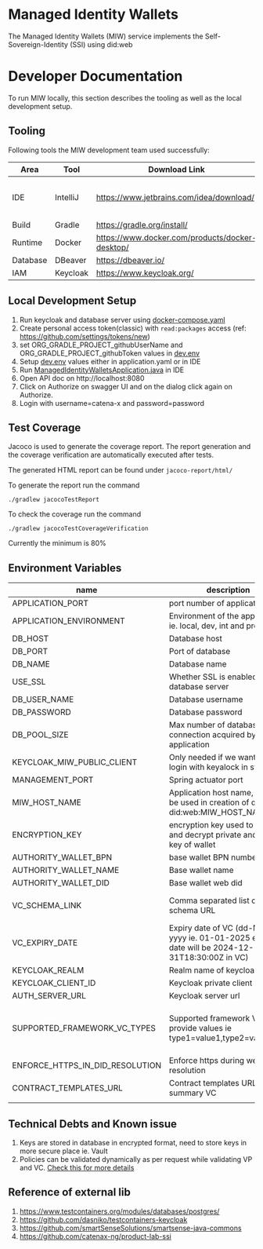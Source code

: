 # Managed Identity Wallets <a id="introduction"></a>

The Managed Identity Wallets (MIW) service implements the Self-Sovereign-Identity (SSI) using did:web

# Developer Documentation

To run MIW locally, this section describes the tooling as well as
the local development setup.

## Tooling

Following tools the MIW development team used successfully:

| Area     | Tool     | Download Link                                   | Comment                                                                                           |
|----------|----------|-------------------------------------------------|---------------------------------------------------------------------------------------------------|
| IDE      | IntelliJ | https://www.jetbrains.com/idea/download/        | Additionally the [envfile plugin](https://plugins.jetbrains.com/plugin/7861-envfile) is suggested |
| Build    | Gradle   | https://gradle.org/install/                     |
| Runtime  | Docker   | https://www.docker.com/products/docker-desktop/ |                                                                                                   |
| Database | DBeaver  | https://dbeaver.io/                             |
| IAM      | Keycloak | https://www.keycloak.org/                       |                                                                                                   |

## Local Development Setup

1. Run keycloak and database server using [docker-compose.yaml](dev-assets%2Fdid-web%2Fdocker-compose.yaml)
2. Create personal access token(classic) with `read:packages` access (ref: https://github.com/settings/tokens/new)
3. set ORG_GRADLE_PROJECT_githubUserName and ORG_GRADLE_PROJECT_githubToken values in [dev.env](dev-assets%2Fdid-web%2Fdev.env)
4. Setup [dev.env](dev-assets%2Fdid-web%2Fdev.env) values either in application.yaml or in IDE
5. Run [ManagedIdentityWalletsApplication.java](src%2Fmain%2Fjava%2Forg%2Feclipse%2Ftractusx%2Fmanagedidentitywallets%2FManagedIdentityWalletsApplication.java) in IDE
6. Open API doc on http://localhost:8080
7. Click on Authorize on swagger UI and on the dialog click again on Authorize.
8. Login with username=catena-x and password=password

## Test Coverage

Jacoco is used to generate the coverage report. The report generation
and the coverage verification are automatically executed after tests.

The generated HTML report can be found under `jacoco-report/html/`

To generate the report run the command

```
./gradlew jacocoTestReport
```

To check the coverage run the command

```
./gradlew jacocoTestCoverageVerification
```

Currently the minimum is 80%

## Environment Variables <a id= "environmentVariables"></a>

| name                            | description                                                                                   | default value                                                                                                                                       |
|---------------------------------|-----------------------------------------------------------------------------------------------|-----------------------------------------------------------------------------------------------------------------------------------------------------|
| APPLICATION_PORT                | port number of application                                                                    | 8080                                                                                                                                                | 
| APPLICATION_ENVIRONMENT         | Environment of the application ie. local, dev, int and prod                                   | local                                                                                                                                               |
| DB_HOST                         | Database host                                                                                 | localhost                                                                                                                                           |
| DB_PORT                         | Port of database                                                                              | 5432                                                                                                                                                |
| DB_NAME                         | Database name                                                                                 | miw                                                                                                                                                 |
| USE_SSL                         | Whether SSL is enabled in database server                                                     | false                                                                                                                                               |
| DB_USER_NAME                    | Database username                                                                             |                                                                                                                                                     |
| DB_PASSWORD                     | Database password                                                                             |                                                                                                                                                     |
| DB_POOL_SIZE                    | Max number of database connection acquired by application                                     | 10                                                                                                                                                  |
| KEYCLOAK_MIW_PUBLIC_CLIENT      | Only needed if we want enable login with keyalock in swagger                                  | miw_public                                                                                                                                          |
| MANAGEMENT_PORT                 | Spring actuator port                                                                          | 8090                                                                                                                                                |
| MIW_HOST_NAME                   | Application host name, this will be used in creation of did ie. did:web:MIW_HOST_NAME:BPN     | localhost                                                                                                                                           |
| ENCRYPTION_KEY                  | encryption key used to encrypt and decrypt private and public key of wallet                   |                                                                                                                                                     |
| AUTHORITY_WALLET_BPN            | base wallet BPN number                                                                        | BPNL000000000000                                                                                                                                    |
| AUTHORITY_WALLET_NAME           | Base wallet name                                                                              | Catena-X                                                                                                                                            |
| AUTHORITY_WALLET_DID            | Base wallet web did                                                                           | web:did:host:BPNL000000000000                                                                                                                       |
| VC_SCHEMA_LINK                  | Comma separated list of VC schema URL                                                         | https://www.w3.org/2018/credentials/v1, https://catenax-ng.github.io/product-core-schemas/businessPartnerData.json                  |
| VC_EXPIRY_DATE                  | Expiry date of VC (dd-MM-yyyy ie. 01-01-2025 expiry date will be 2024-12-31T18:30:00Z in VC) | 01-01-2025                                                                                                                                          |
| KEYCLOAK_REALM                  | Realm name of keycloak                                                                        | miw_test                                                                                                                                            |
| KEYCLOAK_CLIENT_ID              | Keycloak private client id                                                                    |                                                                                                                                                     |
| AUTH_SERVER_URL                 | Keycloak server url                                                                           |                                                                                                                                                     |
| SUPPORTED_FRAMEWORK_VC_TYPES    | Supported framework VC, provide values ie type1=value1,type2=value2                           | cx-behavior-twin=Behavior Twin,cx-pcf=PCF,cx-quality=Quality,cx-resiliency=Resiliency,cx-sustainability=Sustainability,cx-traceability=ID_3.0_Trace |
| ENFORCE_HTTPS_IN_DID_RESOLUTION | Enforce https during web did resolution                                                       | true                                                                                                                                                |
| CONTRACT_TEMPLATES_URL          | Contract templates URL used in summary VC                                                     | https://public.catena-x.org/contracts/                                                                                                              |
|                                 |                                                                                               |                                                                                                                                                     |

## Technical Debts and Known issue

1. Keys are stored in database in encrypted format, need to store keys in more secure place ie. Vault
2. Policies can be validated dynamically as per
   request while validating VP and
   VC. [Check this for more details](https://docs.walt.id/v/ssikit/concepts/verification-policies)

## Reference of external lib

1. https://www.testcontainers.org/modules/databases/postgres/
2. https://github.com/dasniko/testcontainers-keycloak
3. https://github.com/smartSenseSolutions/smartsense-java-commons
4. https://github.com/catenax-ng/product-lab-ssi